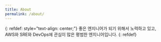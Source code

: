 ```yaml
---
title: About
permalink: /about/
---
```


{: refdef: style="text-align: center;"}
좋은 엔지니어가 되기 위해서 노력하고 있고, AWS와 SRE와 DevOps에 관심이 많은 평범한 엔지니어입니다.
{: refdef}